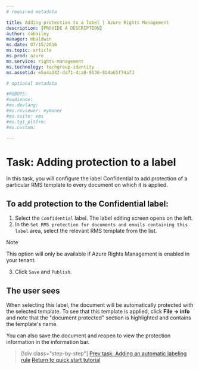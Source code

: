 ```yaml
---
# required metadata

title: Adding protection to a label | Azure Rights Management
description: [PROVIDE A DESCRIPTION]
author: cabailey
manager: mbaldwin
ms.date: 07/15/2016
ms.topic: article
ms.prod: azure
ms.service: rights-management
ms.technology: techgroup-identity
ms.assetid: e5a4a242-da71-4ca8-9136-8b4a65f74a73

# optional metadata

#ROBOTS:
#audience:
#ms.devlang:
#ms.reviewer: eymanor
#ms.suite: ems
#ms.tgt_pltfrm:
#ms.custom:

---
```


# Task: Adding protection to a label

In this task, you will configure the label Confidential to add protection of a particular RMS template to every document on which it is applied. 

## To add protection to the Confidential label:
1. Select the `Confidential` label. The label editing screen opens on the left.  
2. In the `Set RMS protection for documents and emails containing this label` area, select the relevant RMS template from the list. 
  > [!NOTE]
  > This option will only be available if Azure Rights Management is enabled in your tenant.
3. Click `Save` and `Publish`. 

## The user sees 

When selecting this label, the document will be automatically protected with the selected template.
To see that this template is applied, click **File &rarr; info** and note that the "document protected" section is highlighted and contains the template's name.

You can also save the document and reopen to view the protection information in the information bar.

>[!div class="step-by-step"]
[Prev task: Adding an automatic labeling rule](task-add-automatic-labeling-rule.md)
[Return to quick start tutorial](api-quickstart-tutorial.md)

